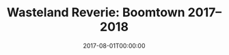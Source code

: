 ---
title: "Wasteland Reverie: Boomtown 2017–2018"
date: 2017-08-01T00:00:00
description: "Portraits and moments from a world beyond the ordinary."
resources:
  - src: Boomtown-25.jpg
    params:
      cover: true
      hidden: true
---